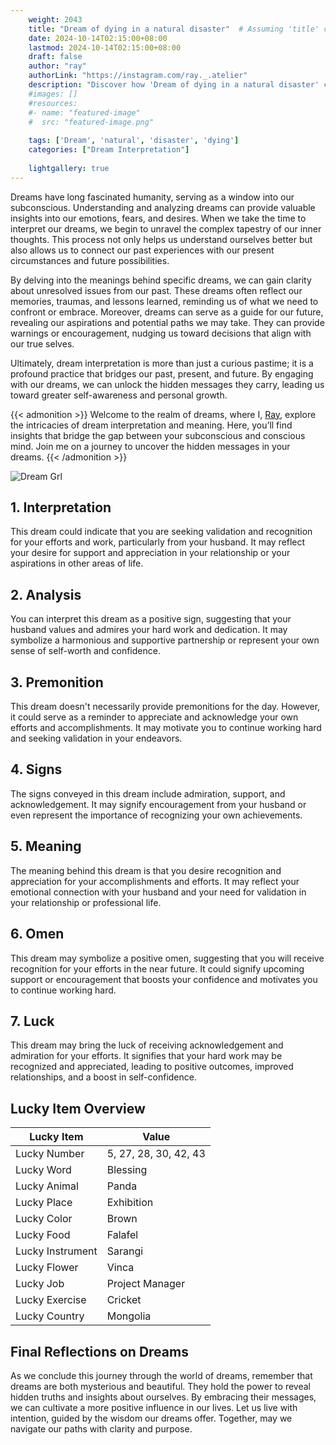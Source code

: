 ```yaml
---
    weight: 2043
    title: "Dream of dying in a natural disaster"  # Assuming 'title' column exists
    date: 2024-10-14T02:15:00+08:00
    lastmod: 2024-10-14T02:15:00+08:00
    draft: false
    author: "ray"
    authorLink: "https://instagram.com/ray._.atelier"
    description: "Discover how 'Dream of dying in a natural disaster' can interpret your future and uncover its significant meanings in your life."
    #images: []
    #resources:
    #- name: "featured-image"
    #  src: "featured-image.png"
    
    tags: ['Dream', 'natural', 'disaster', 'dying']
    categories: ["Dream Interpretation"]
    
    lightgallery: true
---
```

    
Dreams have long fascinated humanity, serving as a window into our subconscious. Understanding and analyzing dreams can provide valuable insights into our emotions, fears, and desires. When we take the time to interpret our dreams, we begin to unravel the complex tapestry of our inner thoughts. This process not only helps us understand ourselves better but also allows us to connect our past experiences with our present circumstances and future possibilities.

By delving into the meanings behind specific dreams, we can gain clarity about unresolved issues from our past. These dreams often reflect our memories, traumas, and lessons learned, reminding us of what we need to confront or embrace. Moreover, dreams can serve as a guide for our future, revealing our aspirations and potential paths we may take. They can provide warnings or encouragement, nudging us toward decisions that align with our true selves.

Ultimately, dream interpretation is more than just a curious pastime; it is a profound practice that bridges our past, present, and future. By engaging with our dreams, we can unlock the hidden messages they carry, leading us toward greater self-awareness and personal growth.

{{< admonition >}}
Welcome to the realm of dreams, where I, [Ray](https://instagram.com/ray._.atelier), explore the intricacies of dream interpretation and meaning. Here, you’ll find insights that bridge the gap between your subconscious and conscious mind. Join me on a journey to uncover the hidden messages in your dreams.
{{< /admonition >}}

![Dream Grl](https://cdn.pixabay.com/photo/2017/11/02/03/35/gothic-2910057_1280.jpg "Dream Grl")

## 1. Interpretation
 This dream could indicate that you are seeking validation and recognition for your efforts and work, particularly from your husband. It may reflect your desire for support and appreciation in your relationship or your aspirations in other areas of life.

## 2. Analysis
 You can interpret this dream as a positive sign, suggesting that your husband values and admires your hard work and dedication. It may symbolize a harmonious and supportive partnership or represent your own sense of self-worth and confidence.

## 3. Premonition
 This dream doesn't necessarily provide premonitions for the day. However, it could serve as a reminder to appreciate and acknowledge your own efforts and accomplishments. It may motivate you to continue working hard and seeking validation in your endeavors.

## 4. Signs
 The signs conveyed in this dream include admiration, support, and acknowledgement. It may signify encouragement from your husband or even represent the importance of recognizing your own achievements.

## 5. Meaning
 The meaning behind this dream is that you desire recognition and appreciation for your accomplishments and efforts. It may reflect your emotional connection with your husband and your need for validation in your relationship or professional life.

## 6. Omen
 This dream may symbolize a positive omen, suggesting that you will receive recognition for your efforts in the near future. It could signify upcoming support or encouragement that boosts your confidence and motivates you to continue working hard.

## 7. Luck
 This dream may bring the luck of receiving acknowledgement and admiration for your efforts. It signifies that your hard work may be recognized and appreciated, leading to positive outcomes, improved relationships, and a boost in self-confidence.

## Lucky Item Overview
| Lucky Item          | Value              |
|---------------|--------------------|
| Lucky Number        | 5, 27, 28, 30, 42, 43  |
| Lucky Word          | Blessing |
| Lucky Animal        | Panda |
| Lucky Place         | Exhibition     |
| Lucky Color         | Brown     |
| Lucky Food          | Falafel      |
| Lucky Instrument    | Sarangi |
| Lucky Flower        | Vinca    |
| Lucky Job           | Project Manager       |
| Lucky Exercise      | Cricket  |
| Lucky Country       | Mongolia    |


##  Final Reflections on Dreams

As we conclude this journey through the world of dreams, remember that dreams are both mysterious and beautiful. They hold the power to reveal hidden truths and insights about ourselves. By embracing their messages, we can cultivate a more positive influence in our lives. Let us live with intention, guided by the wisdom our dreams offer. Together, may we navigate our paths with clarity and purpose.
